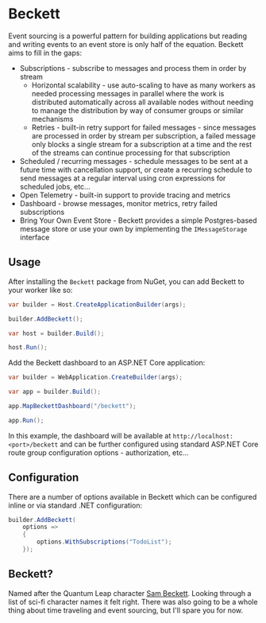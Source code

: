 # Beckett

Event sourcing is a powerful pattern for building applications but reading and writing events to an event store is only half of the equation. Beckett aims to fill in the gaps:

- Subscriptions - subscribe to messages and process them in order by stream
  - Horizontal scalability - use auto-scaling to have as many workers as needed processing messages in parallel where the work is distributed automatically across all available nodes without needing to manage the distribution by way of consumer groups or similar mechanisms
  - Retries - built-in retry support for failed messages - since messages are processed in order by stream per subscription, a failed message only blocks a single stream for a subscription at a time and the rest of the streams can continue processing for that subscription
- Scheduled / recurring messages - schedule messages to be sent at a future time with cancellation support, or create a recurring schedule to send messages at a regular interval using cron expressions for scheduled jobs, etc...
- Open Telemetry - built-in support to provide tracing and metrics
- Dashboard - browse messages, monitor metrics, retry failed subscriptions
- Bring Your Own Event Store - Beckett provides a simple Postgres-based message store or use your own by implementing the `IMessageStorage` interface

## Usage
After installing the `Beckett` package from NuGet, you can add Beckett to your worker like so:
```csharp
var builder = Host.CreateApplicationBuilder(args);

builder.AddBeckett();

var host = builder.Build();

host.Run();
```
Add the Beckett dashboard to an ASP.NET Core application:
```csharp
var builder = WebApplication.CreateBuilder(args);

var app = builder.Build();

app.MapBeckettDashboard("/beckett");

app.Run();
```
In this example, the dashboard will be available at `http://localhost:<port>/beckett` and can be further configured using standard ASP.NET Core route group configuration options - authorization, etc...

## Configuration
There are a number of options available in Beckett which can be configured inline or via standard .NET configuration:
```csharp
builder.AddBeckett(
    options =>
    {
        options.WithSubscriptions("TodoList");
    });
```

## Beckett?

Named after the Quantum Leap character [Sam Beckett](https://en.wikipedia.org/wiki/Sam_Beckett). Looking through a list of sci-fi character names it felt right. There was also going to be a whole thing about time traveling and event sourcing, but I'll spare you for now.
